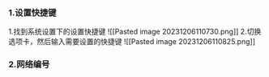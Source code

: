 ### 1.设置快捷键
1.找到系统设置下的设置快捷键
![[Pasted image 20231206110730.png]]
2.切换选项卡，然后输入需要设置的快捷键
![[Pasted image 20231206110825.png]]

### 2.网络编号

